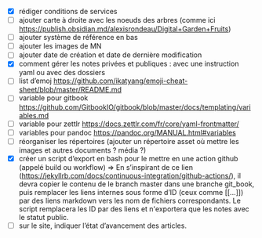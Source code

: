 - [x] rédiger conditions de services
- [ ] ajouter carte à droite avec les noeuds des arbres (comme ici https://publish.obsidian.md/alexisrondeau/Digital+Garden+Fruits)
- [ ] ajouter système de référence en bas
- [ ] ajouter les images de MN
- [ ] ajouter date de création et date de dernière modification
- [x] comment gérer les notes privées et publiques : avec une instruction yaml ou avec des dossiers
- [ ] list d’emoj https://github.com/ikatyang/emoji-cheat-sheet/blob/master/README.md
- [ ] variable pour gitbook https://github.com/GitbookIO/gitbook/blob/master/docs/templating/variables.md
- [ ] variable pour zettlr https://docs.zettlr.com/fr/core/yaml-frontmatter/
- [ ] variables pour pandoc https://pandoc.org/MANUAL.html#variables
- [ ] réorganiser les répertoires (ajouter un répertoire asset où mettre les images et autres documents ? média ?)
- [x] créer un script d’export en bash pour le mettre en une action github (appelé build ou workflow) => En s’inspirant de ce lien (https://jekyllrb.com/docs/continuous-integration/github-actions/), il devra copier le contenu de le branch master dans une branche git_book, puis remplacer les liens internes sous forme d’ID (ceux comme [[...]]) par des liens markdown vers les nom de fichiers correspondants. Le script remplacera les ID par des liens et n'exportera que les notes avec le statut public.
- [ ] sur le site, indiquer l’état d’avancement des articles.
